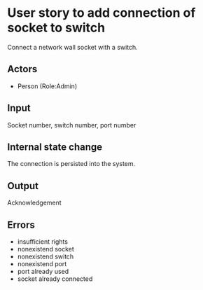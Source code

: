 # User story to add connection of socket to switch

Connect a network wall socket with a switch.

## Actors

* Person (Role:Admin)

## Input

Socket number, switch number, port number

## Internal state change

The connection is persisted into the system.

## Output

Acknowledgement

## Errors

* insufficient rights
* nonexistend socket
* nonexistend switch
* nonexistend port
* port already used
* socket already connected
